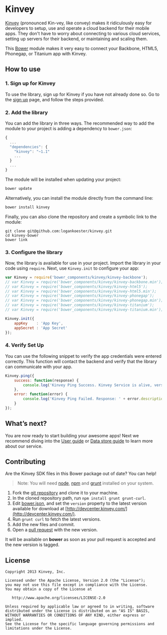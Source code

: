 # Kinvey
[Kinvey](http://www.kinvey.com) (pronounced Kin-vey, like convey) makes it ridiculously easy for developers to setup, use and operate a cloud backend for their mobile apps. They don't have to worry about connecting to various cloud services, setting up servers for their backend, or maintaining and scaling them.

This [Bower](http://bower.io/) module makes it very easy to connect your Backbone, HTML5, Phonegap, or Titanium app with Kinvey.

## How to use

### 1. Sign up for Kinvey
To use the library, sign up for Kinvey if you have not already done so. Go to the [sign up](https://console.kinvey.com/#signup) page, and follow the steps provided.

### 2. Add the library
You can add the library in three ways. The recommended way to add the module to your project is adding a dependency to `bower.json`:

```javascript
{
  ...
  "dependencies": {
    "kinvey": "~1.1"
    ...
  }
  ...
}
```

The module will be installed when updating your project:

```bash
bower update
```

Alternatively, you can install the module directly from the command line:

```bash
bower install kinvey
```

Finally, you can also clone the repository and create a symbolic link to the module:

	git clone git@github.com:logankoester/kinvey.git
	cd kinvey-bower
	bower link

### 3. Configure the library
Now, the library is available for use in your project. Import the library in your code using `require`. Next, use `Kinvey.init` to configure your app:

```javascript
var Kinvey = require('bower_components/kinvey/kinvey-backbone');
// var Kinvey = require('bower_components/kinvey/kinvey-backbone.min');
// var Kinvey = require('bower_components/kinvey/kinvey-html5');
// var Kinvey = require('bower_components/kinvey/kinvey-html5.min');
// var Kinvey = require('bower_components/kinvey/kinvey-phonegap');
// var Kinvey = require('bower_components/kinvey/kinvey-phonegap.min');
// var Kinvey = require('bower_components/kinvey/kinvey-titanium');
// var Kinvey = require('bower_components/kinvey/kinvey-titanium.min');

Kinvey.init({
    appKey    : 'App Key',
    appSecret : 'App Secret'
});
```

### 4. Verify Set Up
You can use the following snippet to verify the app credentials were entered correctly. This function will contact the backend and verify that the library can communicate with your app.

```javascript
Kinvey.ping({
    success: function(response) {
        console.log('Kinvey Ping Success. Kinvey Service is alive, version: ' + response.version + ', response: ' + response.kinvey);
    },
    error: function(error) {
        console.log('Kinvey Ping Failed. Response: ' + error.description);
    }
});
```

## What’s next?
You are now ready to start building your awesome apps! Next we recommend diving into the [User guide](http://devcenter.kinvey.com/) or [Data store guide](http://devcenter.kinvey.com/nodejs/guides/datastore) to learn more about our service.

## Contributing

Are the Kinvey SDK files in this Bower package out of date? You can help!

> Note: You will need [node](http://nodejs.org/), [npm](https://npmjs.org/) and [grunt](http://gruntjs.com/) installed on your system.

1. Fork the [git repository](https://github.com/logankoester/kinvey) and clone it to your machine.
2. In the cloned repository path, run `npm install grunt grunt-curl`.
3. Edit [bower.json](https://github.com/logankoester/kinvey/blob/master/bower.json), and set the `version` property to the latest version available for download at [http://devcenter.kinvey.com/](http://devcenter.kinvey.com/).
4. Run `grunt curl` to fetch the latest versions.
5. Add the new files and commit.
6. Open a [pull request](https://github.com/logankoester/kinvey/pulls) with the new version.

It will be available on **bower** as soon as your pull request is accepted and the new version is tagged.

## License

    Copyright 2013 Kinvey, Inc.

    Licensed under the Apache License, Version 2.0 (the "License");
    you may not use this file except in compliance with the License.
    You may obtain a copy of the License at

       http://www.apache.org/licenses/LICENSE-2.0

    Unless required by applicable law or agreed to in writing, software
    distributed under the License is distributed on an "AS IS" BASIS,
    WITHOUT WARRANTIES OR CONDITIONS OF ANY KIND, either express or implied.
    See the License for the specific language governing permissions and
    limitations under the License.
